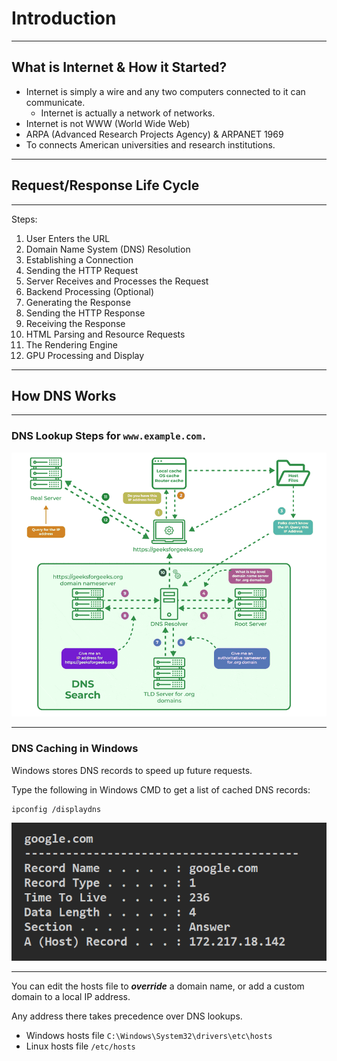 # Introduction

---

## What is Internet & How it Started?

- Internet is simply a wire and any two computers connected to it can communicate.
  - Internet is actually a network of networks.
- Internet is not WWW (World Wide Web)
- ARPA (Advanced Research Projects Agency) & ARPANET 1969
- To connects American universities and research institutions.

<!--

Cold War Era

- ARPANET used packet switching to send data between computers.
- In 1983, ARPANET transitioned to the TCP/IP protocol suite, which is still used today.
  - TCP/IP stands for Transmission Control Protocol/Internet Protocol.

- The first web browser, WorldWideWeb, was created by Tim Berners-Lee in 1990.
- In 1991, the first website was created by Tim Berners-Lee.
- The World Wide Web became publicly accessible in 1993.

-->

---

## Request/Response Life Cycle

<Youtube id="hWyBeEF3CqQ" width="70%" height="70%" class="m-auto mt-4" />

---

<div class="text-2xl mb-3">Steps:</div>

1. User Enters the URL
2. Domain Name System (DNS) Resolution
3. Establishing a Connection
4. Sending the HTTP Request
5. Server Receives and Processes the Request
6. Backend Processing (Optional)
7. Generating the Response
8. Sending the HTTP Response
9. Receiving the Response
10. HTML Parsing and Resource Requests
11. The Rendering Engine
12. GPU Processing and Display

<!--
BE processing for things like:

- Querying DB
- Call other services like recommendation engines or advertising services

========================================

Req contains:

- Status code
- Header
- Body


Show them response data in browser network tab

========================================

Display images for the tree structure of CSSOM and DOM

Req header includes things like: 

- user-agent
- cookies
- caching header
-->

---

## How DNS Works

<!-- Start the vid at 45s -->

<Youtube id="72snZctFFtA" width="70%" height="70%" class="m-auto mt-4" />

---

### DNS Lookup Steps for `www.example.com.`

<img src="../assets/images/how-dns-works.png" class="m-auto w-[60%] mt-4" alt="How DNS works"/>

---

### DNS Caching in Windows

Windows stores DNS records to speed up future requests.

Type the following in Windows CMD to get a list of cached DNS records:

```
ipconfig /displaydns
```

<img src="../assets/images/dns-cache.png" class="m-auto w-[70%] mt-4" alt="dns cache"/>

---

You can edit the hosts file to **_override_** a domain name, or add a custom domain to a local IP address.

Any address there takes precedence over DNS lookups.

- Windows hosts file `C:\Windows\System32\drivers\etc\hosts`
- Linux hosts file `/etc/hosts`

<!--
## TCP/IP

<Youtube id="OTwp3xtd4dg" width="70%" height="70%" class="m-auto mt-4" />
 -->
